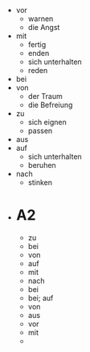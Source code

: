 - vor
	- warnen
	- die Angst
- mit
	- fertig
	- enden
	- sich unterhalten
	- reden
- bei
- von
	- der Traum
	- die Befreiung
- zu
	- sich eignen
	- passen
- aus
- auf
	- sich unterhalten
	- beruhen
- nach
	- stinken
- # A2
	- zu
	- bei
	- von
	- auf
	- mit
	- nach
	- bei
	- bei; auf
	- von
	- aus
	- vor
	- mit
	-